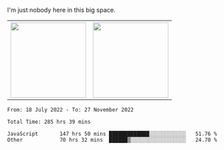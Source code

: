 I'm just nobody here in this big space.
<table>
  <tr>
    <th>
        <img height="175em" src="https://github-readme-stats.vercel.app/api/top-langs/?username=introbond&hide=css,html&layout=compact&theme=nord" />
    </th>
    <th><img height="175em" src="https://github-readme-stats.vercel.app/api/?username=introbond&theme=nord&show_icons=true&hide_border=true&&count_private=true&include_all_commits=true" /></th>
  </tr>
</table>

<!--START_SECTION:waka-->

```text
From: 18 July 2022 - To: 27 November 2022

Total Time: 285 hrs 39 mins

JavaScript       147 hrs 50 mins █████████████░░░░░░░░░░░░   51.76 %
Other            70 hrs 32 mins  ██████▒░░░░░░░░░░░░░░░░░░   24.70 %
```

<!--END_SECTION:waka-->
